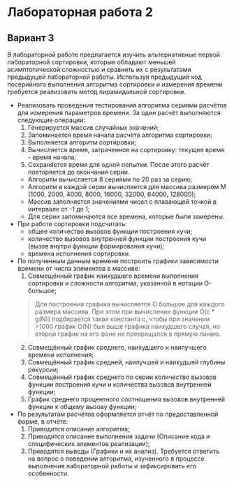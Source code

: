 # Лабораторная работа 2
## Вариант 3
В лабораторной работе предлагается изучить альтернативные первой лабораторной сортировки, которые обладают меньшей асимптотической сложностью и сравнить их с результатами предыдущей лабораторной работы.
Используя предыдущий код посерийного выполнения алгоритма сортировки и измерения времени требуется реализовать метод пирамидальной сортировки.
- Реализовать проведения тестирования алгоритма сериями расчётов для измерения параметров времени.
  За один расчёт выполняются следующие операции:
  1. Генерируется массив случайных значений;
  2. Запоминается время начала расчёта алгоритма сортировки;
  3. Выполняется алгоритм сортировки;
  4. Вычисляется время, затраченное на сортировку: текущее время - время начала;
  5. Сохраняется время для одной попытки.
  После этого расчёт повторяется до окончания серии.
  - Алгоритм вычисляется 8 сериями по 20 раз за серию;
  - Алгоритм в каждой серии вычисляется для массива размером M (1000, 2000, 4000, 8000, 16000, 32000, 64000, 128000);
  - Массив заполняется значениями чисел с плавающей точкой в интервале от -1 до 1;
  - Для серии запоминаются все времена, которые были замерены.
- При работе сортировки подсчитать:
  - общее количество вызовов функции построения кучи;
  - количество вызовов внутренней функции построения кучи (вызов внутри функции формирования кучи);
  - времена исполнения сортировки.
- По полученным данным времени построить графики зависимости времени от числа элементов в массиве:
  1. Совмещённый график наихудшего времени выполнения сортировки и сложности алгоритма, указанной в нотации O-большое;
    > Для построения графика вычисляется O большое для каждого размера массива. При этом при вычислении функции O(c * g(N)) подбирается такая константа c, чтобы при значении >1000 график O(N) был выше графика наихудшего случая, но второй график на его фоне не превращался в прямую линию.
  2. Совмещённый график среднего, наихудшего и наилучшего времени исполнения;
  3. Совмещённый график средней, наилучшей и наихудшей глубины рекурсии;
  4. Совмещённый график среднего по серии количество вызовов функции построения кучи и количества вызовов внутренней функции;
  5. График среднего процентного соотношения вызовов внутренней функции к общему вызову функции;
- По результатам расчётов оформляется отчёт по предоставленной форме, в отчёте:
  1. Приводится описание алгоритма;
  2. Приводится описание выполнения задачи (Описание кода и специфических элементов реализации);
  3. Приводятся выводы (Графики и их анализ). Требуется ответить на вопрос о поведении алгоритма, изученного в процессе выполнения лабораторной работы и зафиксировать его особенности.
